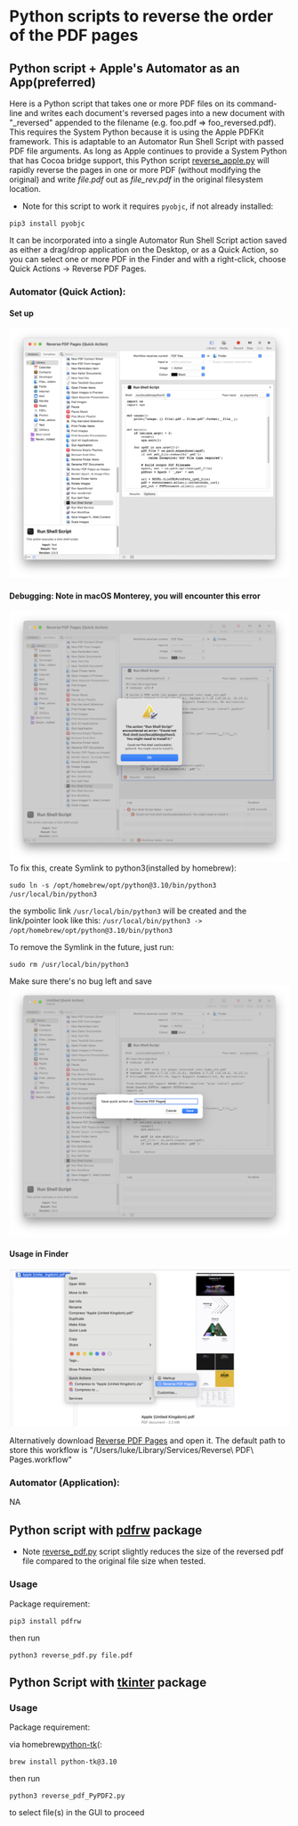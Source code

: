 # Python scripts to reverse the order of the PDF pages

## Python script + Apple's Automator as an App(preferred)
Here is a Python script that takes one or more PDF files on its command-line and writes each document's reversed pages into a new document with "_reversed" appended to the filename (e.g. foo.pdf => foo_reversed.pdf). This requires the System Python because it is using the Apple PDFKit framework. This is adaptable to an Automator Run Shell Script with passed PDF file arguments. As long as Apple continues to provide a System Python that has Cocoa bridge support, this Python script [reverse_apple.py](src/mac/reverse_apple.py) will rapidly reverse the pages in one or more PDF (without modifying the original) and write *file.pdf* out as *file_rev.pdf* in the original filesystem location. 
* Note for this script to work it requires ```pyobjc```, if not already installed:
```
pip3 install pyobjc
```
It can be incorporated into a single Automator Run Shell Script action saved as either a drag/drop application on the Desktop, or as a Quick Action, so you can select one or more PDF in the Finder and with a right-click, choose Quick Actions -> Reverse PDF Pages.
### Automator (Quick Action):
#### Set up
![Automator Quick Action](img/Automator%20Quick%20Action.png "Automator Quick Action")
#### Debugging: Note in macOS Monterey, you will encounter this error
![Automator Quick Action Error](img/shell_error.png "Automator Quick Action Error")
To fix this, create Symlink to python3(installed by homebrew):
```
sudo ln -s /opt/homebrew/opt/python@3.10/bin/python3 /usr/local/bin/python3
```
the symbolic link `/usr/local/bin/python3` will be created and the link/pointer look like this: `/usr/local/bin/python3 -> /opt/homebrew/opt/python@3.10/bin/python3`

To remove the Symlink in the future, just run:
```
sudo rm /usr/local/bin/python3
```
Make sure there's no bug left and save
![Save Quick Action](img/save_quick_action.png "Save Quick Action")
#### Usage in Finder
![Finder Quick Action](img/finder_quick_action_usage.png "Finder Quick Action")

Alternatively download [Reverse PDF Pages](src/mac/Reverse%20PDF%20Pages.workflow) and open it. The default path to store this workflow is "/Users/luke/Library/Services/Reverse\ PDF\ Pages.workflow"
### Automator (Application):
NA
## Python script with [pdfrw](https://pypi.org/project/pdfrw/) package
* Note [reverse_pdf.py](src/reverse_pdf.py) script slightly reduces the size of the reversed pdf file compared to the original file size when tested.
### Usage
Package requirement:
```
pip3 install pdfrw
```
then run 
```
python3 reverse_pdf.py file.pdf
```
## Python Script with [tkinter](https://docs.python.org/3/library/tkinter.html) package
### Usage
Package requirement:

via homebrew[python-tk](https://formulae.brew.sh/formula/python-tk@3.10)(:
```
brew install python-tk@3.10
```
then run 
```
python3 reverse_pdf_PyPDF2.py
```
to select file(s) in the GUI to proceed
